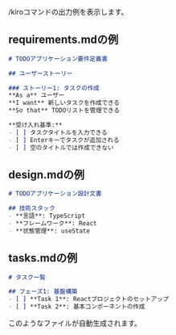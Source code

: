 /kiroコマンドの出力例を表示します。

## requirements.mdの例
```markdown
# TODOアプリケーション要件定義書

## ユーザーストーリー

### ストーリー1: タスクの作成
**As a** ユーザー
**I want** 新しいタスクを作成できる
**So that** TODOリストを管理できる

**受け入れ基準:**
- [ ] タスクタイトルを入力できる
- [ ] Enterキーでタスクが追加される
- [ ] 空のタイトルでは作成できない
```

## design.mdの例
```markdown
# TODOアプリケーション設計文書

## 技術スタック
- **言語**: TypeScript
- **フレームワーク**: React
- **状態管理**: useState
```

## tasks.mdの例
```markdown
# タスク一覧

## フェーズ1: 基盤構築
- [ ] **Task 1**: Reactプロジェクトのセットアップ
- [ ] **Task 2**: 基本コンポーネントの作成
```

このようなファイルが自動生成されます。
